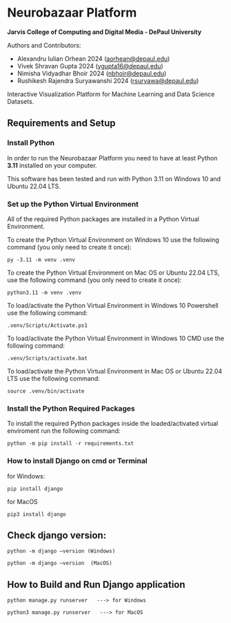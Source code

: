 # Neurobazaar Platform  
**Jarvis College of Computing and Digital Media - DePaul University**  

Authors and Contributors:
- Alexandru Iulian Orhean 2024 (aorhean@depaul.edu)  
- Vivek Shravan Gupta 2024 (vgupta16@depaul.edu)  
- Nimisha Vidyadhar Bhoir 2024 (nbhoir@depaul.edu)  
- Rushikesh Rajendra Suryawanshi 2024 (rsuryawa@depaul.edu) 

Interactive Visualization Platform for Machine Learning and Data Science Datasets.

## Requirements and Setup

### Install Python

In order to run the Neurobazaar Platform you need to have at least Python **3.11** installed on your computer.

This software has been tested and run with Python 3.11 on Windows 10 and Ubuntu 22.04 LTS.

### Set up the Python Virtual Environment

All of the required Python packages are installed in a Python Virtual Environment.

To create the Python Virtual Environment on Windows 10 use the following command (you only need to create it once):
```
py -3.11 -m venv .venv
```

To create the Python Virtual Environment on Mac OS or Ubuntu 22.04 LTS, use the following command (you only need to create it once):  
```
python3.11 -m venv .venv  
```

To load/activate the Python Virtual Environment in Windows 10 Powershell use the following command:
```
.venv/Scripts/Activate.ps1
```

To load/activate the Python Virtual Environment in Windows 10 CMD use the following command:
```
.venv/Scripts/activate.bat
```

To load/activate the Python Virtual Environment in Mac OS or Ubuntu 22.04 LTS use the following command: 
```
source .venv/bin/activate
```

### Install the Python Required Packages

To install the required Python packages inside the loaded/activated virtual enviroment run the following command:
```
python -m pip install -r requirements.txt
```

### How to install Django on cmd or Terminal
for Windows: 
```
pip install django  
```
for MacOS
```
pip3 install django  
```

## Check django version: 
```
python -m django –version (Windows)
```

```
python -m django –version  (MacOS)
```

## How to Build and Run Django application
```
python manage.py runserver   ---> for Windows
```
```
python3 manage.py runserver   ---> for MacOS
```